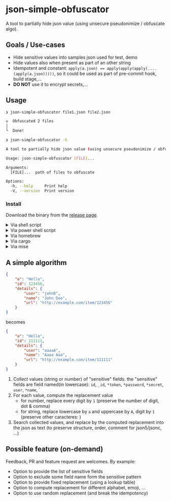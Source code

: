 # json-simple-obfuscator

A tool to partially hide json value (using unsecure pseudonimize / obfuscate algo).

## Goals / Use-cases

- Hide sensitive values into samples json used for test, demo
- Hide values also when present as part of an other string
- Idempotent and constant: `apply(a.json) == apply(apply(apply(.... (apply(a.json)))))`, so it could be used as part of pre-commit hook, build stage,...
- **DO NOT** use it to encrypt secrets,...

## Usage

```bash
❯ json-simple-obfuscator file1.json file2.json

◇  Obfuscated 2 files
│
└  Done!
```

```bash
❯ json-simple-obfuscator -h

A tool to partially hide json value (using unsecure pseudonimize / obfuscate algo).

Usage: json-simple-obfuscator [FILE]...

Arguments:
  [FILE]...  path of files to obfuscate

Options:
  -h, --help     Print help
  -V, --version  Print version
```

### Install

Download the binary from the [release page](https://github.com/davidB/json-simple-obfuscator/releases).

<details>
<summary>Via shell script</summary>

```bash
curl --proto '=https' --tlsv1.2 -LsSf https://github.com/davidB/json-simple-obfuscator/releases/download/0.2.0/json-simple-obfuscator-installer.sh | sh
```
</details>

<details>
<summary>Via power shell script</summary>

```powershell
powershell -ExecutionPolicy Bypass -c "irm https://github.com/davidB/json-simple-obfuscator/releases/download/0.2.0/json-simple-obfuscator-installer.ps1 | iex"
```
</details>

<details>
<summary>Via homebrew</summary>

```bash
brew install brew install davidB/tap/json-simple-obfuscator
```
</details>

<details>
<summary>Via cargo</summary>

```bash
cargo install json-simple-obfuscator
```
</details>

<details>
<summary>Via mise</summary>

```toml
[tools]
"ubi:davidB/json-simple-obfuscator" = "latest"
```
</details>

## A simple algorithm

```json
{
    "a": "Hello",
    "id": 123456,
    "details": {
        "user": "johnD",
        "name": "John Doe",
        "url": "http://example.com/item/123456"
    }
}
```

becomes

```json
{
    "a": "Hello",
    "id": 111111,
    "details": {
        "user": "aaaaA",
        "name": "Aaaa Aaa",
        "url": "http://example.com/item/111111"
    }
}
```

1. Collect values (string or number) of "sensitive" fields.
  the "sensitive" fields are field named(in lowercase): `id`, `_id`, `*token`, `*password`, `*secret`, `user`, `*name`, `
2. For each value, compute the replacement value
    - for number, replace every digit by `1` (preserve the number of digit, dot & comma)
    - for string, replace lowercase by `a` and uppercase by `A`, digit by `1` (preserve other caracteres: )
3. Search collected values, and replace by the computed replacement into the json as text (to preserve structure, order, comment for json5/jsonc, ...)

## Possible feature (on-demand)

Feedback, PR and feature request are welcomes. By example:

- Option to provide the list of sensitive fields
- Option to exclude some field name form the sensitive pattern
- Option to provide fixed replacement (using a lookup table)
- Option to compute replacement for different alphabet, emoji, ...
- Option to use random replacement (and break the idempotency)
